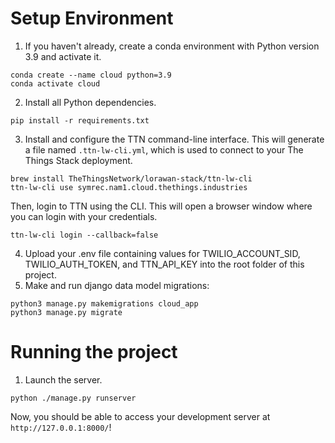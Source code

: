 # Setup Environment 

1. If you haven't already, create a conda environment with Python version 3.9 and activate it.
```
conda create --name cloud python=3.9
conda activate cloud
```

2. Install all Python dependencies.
```
pip install -r requirements.txt
```

3. Install and configure the TTN command-line interface. This will generate a file named `.ttn-lw-cli.yml`, which is used to connect to your The Things Stack deployment.
```
brew install TheThingsNetwork/lorawan-stack/ttn-lw-cli
ttn-lw-cli use symrec.nam1.cloud.thethings.industries
```

Then, login to TTN using the CLI. This will open a browser window where you can login with your credentials.
```
ttn-lw-cli login --callback=false
```
4. Upload your .env file containing values for TWILIO_ACCOUNT_SID, TWILIO_AUTH_TOKEN, and TTN_API_KEY into the root folder of this project.
5. Make and run django data model migrations:
```
python3 manage.py makemigrations cloud_app
python3 manage.py migrate
```
# Running the project
1. Launch the server.
```
python ./manage.py runserver
```
Now, you should be able to access your development server at `http://127.0.0.1:8000/`!
